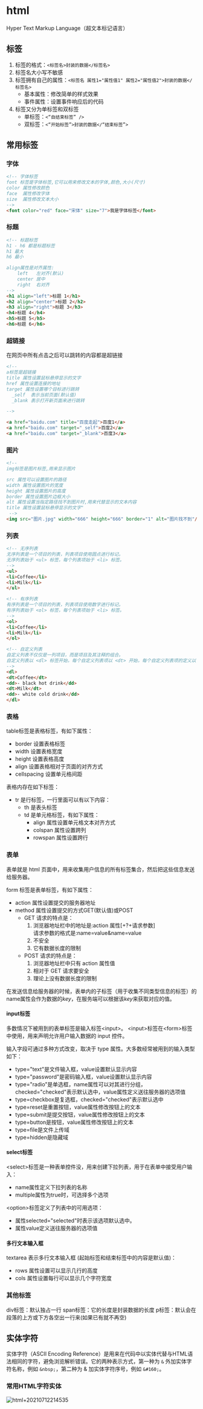 # html
Hyper Text Markup Language（超文本标记语言）

## 标签
1. 标签的格式：`<标签名>封装的数据</标签名>`
2. 标签名大小写不敏感
3. 标签拥有自己的属性：`<标签名 属性1="属性值1" 属性2="属性值2">封装的数据</标签名>`
   * 基本属性：修改简单的样式效果
   * 事件属性：设置事件响应后的代码
4. 标签又分为单标签和双标签
   * 单标签：`<“自结束标签” />`
   * 双标签：`<“开始标签”>封装的数据</“结束标签”>`

## 常用标签
### 字体
```html
<!-- 字体标签
font 标签是字体标签,它可以用来修改文本的字体,颜色,大小(尺寸) 
color 属性修改颜色
face  属性修改字体
size  属性修改文本大小
-->
<font color="red" face="宋体" size="7">我是字体标签</font>
```

### 标题
```html
<!-- 标题标签
h1 - h6 都是标题标签 
h1 最大
h6 最小

align属性是对齐属性:
    left   左对齐(默认)
    center 居中
    right  右对齐
-->
<h1 align="left">标题 1</h1>
<h2 align="center">标题 2</h2>
<h3 align="right">标题 3</h3>
<h4>标题 4</h4>
<h5>标题 5</h5>
<h6>标题 6</h6>
```

### 超链接
在网页中所有点击之后可以跳转的内容都是超链接
```html
<!--
a标签是超链接
title 属性设置鼠标悬停显示的文字
href 属性设置连接的地址
target 属性设置哪个目标进行跳转
  _self  表示当前页面(默认值)
  _blank 表示打开新页面来进行跳转 

-->

<a href="baidu.com" title="百度走起">百度1</a>
<a href="baidu.com" target="_self">百度2</a>
<a href="baidu.com" target="_blank">百度3</a>
```
### 图片
```html
<!-- 
img标签是图片标签,用来显示图片

src 属性可以设置图片的路径
width 属性设置图片的宽度
height 属性设置图片的高度
border 属性设置图片边框大小
alt 属性设置当指定路径找不到图片时,用来代替显示的文本内容
title 属性设置鼠标悬停显示的文字"
 -->
<img src="图片.jpg" width="666" height="666" border="1" alt="图片找不到"/>
```

### 列表
```html
<!-- 无序列表
无序列表是一个项目的列表，列表项目使用圆点进行标记。
无序列表始于 <ul> 标签，每个列表项始于 <li> 标签。
-->
<ul>
<li>Coffee</li>
<li>Milk</li>
</ul>

<!-- 有序列表
有序列表是一个项目的列表，列表项目使用数字进行标记。
有序列表始于 <ol> 标签，每个列表项始于 <li> 标签。
-->
<ol>
<li>Coffee</li>
<li>Milk</li>
</ol>

<!-- 自定义列表
自定义列表不仅仅是一列项目，而是项目及其注释的组合。
自定义列表以 <dl> 标签开始，每个自定义列表项以 <dt> 开始，每个自定义列表项的定义以 <dd> 开始。
-->
<dl>
<dt>Coffee</dt>
<dd>- black hot drink</dd>
<dt>Milk</dt>
<dd>- white cold drink</dd>
</dl>
```

### 表格
table标签是表格标签，有如下属性：
* border 设置表格标签
* width 设置表格宽度
* height 设置表格高度
* align 设置表格相对于页面的对齐方式
* cellspacing 设置单元格间距

表格内存在如下标签：
* tr 是行标签，一行里面可以有以下内容：
  * th 是表头标签
  * td 是单元格标签，有如下属性：
    * align 属性设置单元格文本对齐方式
    * colspan 属性设置跨列
    * rowspan 属性设置跨行

### 表单
表单就是 html 页面中，用来收集用户信息的所有标签集合，然后把这些信息发送给服务器。

form 标签是表单标签，有如下属性：
* action 属性设置提交的服务器地址
* method 属性设置提交的方式GET(默认值)或POST
  * GET 请求的特点是：
    1. 浏览器地址栏中的地址是:action 属性\[+?+请求参数]  
       请求参数的格式是:name=value&name=value
    2. 不安全
    3. 它有数据长度的限制
  * POST 请求的特点是：
    1. 浏览器地址栏中只有 action 属性值
    2. 相对于 GET 请求要安全
    3. 理论上没有数据长度的限制

在发送信息给服务器的时候，表单内的子标签（用于收集不同类型信息的标签）的name属性会作为数据的*key*，在服务端可以根据该*key*来获取对应的值。

#### input标签
多数情况下被用到的表单标签是输入标签\<input>。
\<input>标签在\<form>标签中使用，用来声明允许用户输入数据的 input 控件。

输入字段可通过多种方式改变，取决于 type 属性。大多数经常被用到的输入类型如下：
* type="text"是文件输入框，value设置默认显示内容
* type="password"是密码输入框，value设置默认显示内容
* type="radio"是单选框，name属性可以对其进行分组，checked="checked"表示默认选中，value属性定义送往服务器的选项值
* type=checkbox是复选框，checked="checked"表示默认选中
* type=reset是重置按钮，value属性修改按钮上的文本
* type=submit是提交按钮，value属性修改按钮上的文本
* type=button是按钮，value属性修改按钮上的文本
* type=file是文件上传域
* type=hidden是隐藏域

#### select标签
\<select>标签是一种表单控件没，用来创建下拉列表，用于在表单中接受用户输入：
* name属性定义下拉列表的名称
* multiple属性为true时，可选择多个选项

\<option>标签定义了列表中的可用选项：
* 属性selected="selected"时表示该选项默认选中。
* 属性value定义送往服务器的选项值

#### 多行文本输入框
textarea 表示多行文本输入框 (起始标签和结束标签中的内容是默认值)：
* rows 属性设置可以显示几行的高度
* cols 属性设置每行可以显示几个字符宽度

### 其他标签
div标签：默认独占一行
span标签：它的长度是封装数据的长度
p标签：默认会在段落的上方或下方各空出一行来(如果已有就不再空)


## 实体字符
实体字符（ASCII Encoding Reference）是用来在代码中以实体代替与HTML语法相同的字符，避免浏览解析错误。它的两种表示方式，第一种为 `&` 外加实体字符名称，例如 `&nbsp;`，第二种为 & 加实体字符序号，例如 `&#160;`。

### 常用HTML字符实体
![html+20210712214535](https://raw.githubusercontent.com/loli0con/picgo/master/images/html%2B20210712214535.png%2B2021-07-12-21-45-36)
